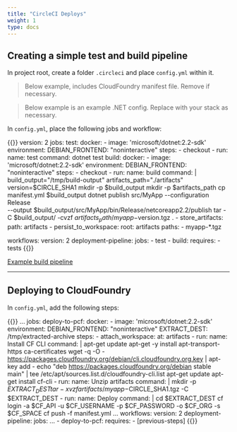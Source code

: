 ```yaml
---
title: "CircleCI Deploys"
weight: 1
type: docs
---
```


## Creating a simple test and build pipeline

In project root, create a folder `.circleci` and place `config.yml` within it.

> Below example, includes CloudFoundry manifest file. Remove if necessary.

> Below example is an example .NET config. Replace with your stack as necessary.

In `config.yml`, place the following jobs and workflow:

{{<highlight yaml>}}
version: 2
jobs:
  test:
    docker:
      - image: 'microsoft/dotnet:2.2-sdk'
        environment:
          DEBIAN_FRONTEND: "noninteractive"
    steps:
      - checkout
      - run:
          name: test
          command: dotnet test
  build:
    docker:
      - image: 'microsoft/dotnet:2.2-sdk'
        environment:
          DEBIAN_FRONTEND: "noninteractive"
    steps:
      - checkout
      - run:
          name: build
          command: |
            build_output="/tmp/build-output"
            artifacts_path="./artifacts"
            version=$CIRCLE_SHA1
            mkdir -p $build_output
            mkdir -p $artifacts_path
            cp manifest.yml $build_output
            dotnet publish src/MyApp --configuration Release \
                --output $build_output/src/MyApp/bin/Release/netcoreapp2.2/publish
            tar -C $build_output/ -cvzf $artifacts_path/myapp-$version.tgz .
      - store_artifacts:
          path: artifacts
      - persist_to_workspace:
          root: artifacts
          paths:
            - myapp-*.tgz

workflows:
  version: 2
  deployment-pipeline:
    jobs:
      - test
      - build:
          requires:
            - tests
{{</highlight>}}

[Example build pipeline](https://github.com/ddubson/pal-tracker-dotnet/blob/master/.circleci/config.yml)

---

## Deploying to CloudFoundry

In `config.yml`, add the following steps:

{{<highlight yaml>}}
...
jobs:
    deploy-to-pcf:
        docker:
        - image: 'microsoft/dotnet:2.2-sdk'
            environment:
            DEBIAN_FRONTEND: "noninteractive"
            EXTRACT_DEST: /tmp/extracted-archive
        steps:
        - attach_workspace:
            at: artifacts
        - run:
            name: Install CF CLI
            command: |
                apt-get update
                apt-get -y install apt-transport-https ca-certificates
                wget -q -O - https://packages.cloudfoundry.org/debian/cli.cloudfoundry.org.key | apt-key add -
                echo "deb https://packages.cloudfoundry.org/debian stable main" | tee /etc/apt/sources.list.d/cloudfoundry-cli.list
                apt-get update
                apt-get install cf-cli
        - run:
            name: Unzip artifacts
            command: |
                mkdir -p $EXTRACT_DEST
                tar -xvzf artifacts/myapp-$CIRCLE_SHA1.tgz -C $EXTRACT_DEST
        - run:
            name: Deploy
            command: |
                cd $EXTRACT_DEST
                cf login -a $CF_API -u $CF_USERNAME -p $CF_PASSWORD -o $CF_ORG -s $CF_SPACE
                cf push -f manifest.yml
...
workflows:
  version: 2
  deployment-pipeline:
    jobs:
      ...
      - deploy-to-pcf:
          requires:
            - [previous-steps]
{{</highlight>}}
